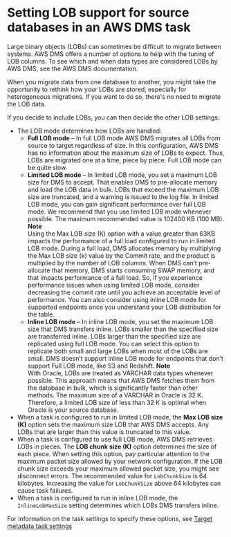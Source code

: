 # Setting LOB support for source databases in an AWS DMS task<a name="CHAP_Tasks.LOBSupport"></a>

Large binary objects \(LOBs\) can sometimes be difficult to migrate between systems\. AWS DMS offers a number of options to help with the tuning of LOB columns\. To see which and when data types are considered LOBs by AWS DMS, see the AWS DMS documentation\.

When you migrate data from one database to another, you might take the opportunity to rethink how your LOBs are stored, especially for heterogeneous migrations\. If you want to do so, there's no need to migrate the LOB data\.

If you decide to include LOBs, you can then decide the other LOB settings:
+ The LOB mode determines how LOBs are handled:
  + **Full LOB mode** – In full LOB mode AWS DMS migrates all LOBs from source to target regardless of size\. In this configuration, AWS DMS has no information about the maximum size of LOBs to expect\. Thus, LOBs are migrated one at a time, piece by piece\. Full LOB mode can be quite slow\.
  + **Limited LOB mode** – In limited LOB mode, you set a maximum LOB size for DMS to accept\. That enables DMS to pre\-allocate memory and load the LOB data in bulk\. LOBs that exceed the maximum LOB size are truncated, and a warning is issued to the log file\. In limited LOB mode, you can gain significant performance over full LOB mode\. We recommend that you use limited LOB mode whenever possible\. The maximum recommended value is 102400 KB \(100 MB\)\.
**Note**  
Using the Max LOB size \(K\) option with a value greater than 63KB impacts the performance of a full load configured to run in limited LOB mode\. During a full load, DMS allocates memory by multiplying the Max LOB size \(k\) value by the Commit rate, and the product is multiplied by the number of LOB columns\. When DMS can’t pre\-allocate that memory, DMS starts consuming SWAP memory, and that impacts performance of a full load\. So, if you experience performance issues when using limited LOB mode, consider decreasing the commit rate until you achieve an acceptable level of performance\. You can also consider using inline LOB mode for supported endpoints once you understand your LOB distribution for the table\. 
  + **Inline LOB mode** – In inline LOB mode, you set the maximum LOB size that DMS transfers inline\. LOBs smaller than the specified size are transferred inline\. LOBs larger than the specified size are replicated using full LOB mode\. You can select this option to replicate both small and large LOBs when most of the LOBs are small\. DMS doesn’t support inline LOB mode for endpoints that don’t support Full LOB mode, like S3 and Redshift\.
**Note**  
With Oracle, LOBs are treated as VARCHAR data types whenever possible\. This approach means that AWS DMS fetches them from the database in bulk, which is significantly faster than other methods\. The maximum size of a VARCHAR in Oracle is 32 K\. Therefore, a limited LOB size of less than 32 K is optimal when Oracle is your source database\.
+ When a task is configured to run in limited LOB mode, the **Max LOB size \(K\)** option sets the maximum size LOB that AWS DMS accepts\. Any LOBs that are larger than this value is truncated to this value\.
+ When a task is configured to use full LOB mode, AWS DMS retrieves LOBs in pieces\. The **LOB chunk size \(K\)** option determines the size of each piece\. When setting this option, pay particular attention to the maximum packet size allowed by your network configuration\. If the LOB chunk size exceeds your maximum allowed packet size, you might see disconnect errors\. The recommended value for `LobChunkSize` is 64 kilobytes\. Increasing the value for `LobChunkSize` above 64 kilobytes can cause task failures\.
+ When a task is configured to run in inline LOB mode, the `InlineLobMaxSize` setting determines which LOBs DMS transfers inline\.

For information on the task settings to specify these options, see [Target metadata task settings](CHAP_Tasks.CustomizingTasks.TaskSettings.TargetMetadata.md)